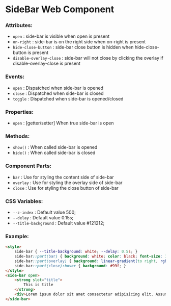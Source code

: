 # SideBar Web Component

### Attributes:

- `open` : side-bar is visible when open is present
- `on-right` : side-bar is on the right side when on-right is present
- `hide-close-button` : side-bar close button is hidden when hide-close-button is present
- `disable-overlay-close` : side-bar will not close by clicking the overlay if disable-overlay-close is present

### Events:

- `open` : Dispatched when side-bar is opened
- `close` : Dispatched when side-bar is closed
- `toggle` : Dispatched when side-bar is opened/closed

### Properties:

- `open` : [getter/setter] When true side-bar is open

### Methods:

- `show()` : When called side-bar is opened
- `hide()` : When called side-bar is closed

### Component Parts:

- `bar` : Use for styling the content side of side-bar
- `overlay` : Use for styling the overlay side of side-bar
- `close` : Use for styling the close button of side-bar

### CSS Variables:

- `--z-index` : Default value 500;
- `--delay` : Default value 0.15s;
- `--title-background` : Default value #121212;

### Example:
```html
<style>
	side-bar { --title-background: white; --delay: 0.5s; }
	side-bar::part(bar) { background: white; color: black; font-size: 1.2em; width: 40vw; }
	side-bar::part(overlay) { background: linear-gradient(to right, rgba(0,0,255,0.5) 0%,rgba(0,0,0,0.25) 100%); }
	side-bar::part(close):hover { background: #99f; }
</style>
<side-bar open>
	<strong slot="title">
		This is title
	</strong>
	<div>Lorem ipsum dolor sit amet consectetur adipisicing elit. Assumenda at maiores, reprehenderit totam architecto eius? Perspiciatis libero quae velit beatae est nisi architecto. Doloribus obcaecati unde quis consectetur eaque assumenda officia deleniti id eveniet omnis animi explicabo voluptatibus perferendis, beatae nam esse ullam maiores molestias doloremque impedit aperiam ducimus! Accusantium neque officia iure illo quas cumque consequuntur pariatur.</div>
</side-bar>
```